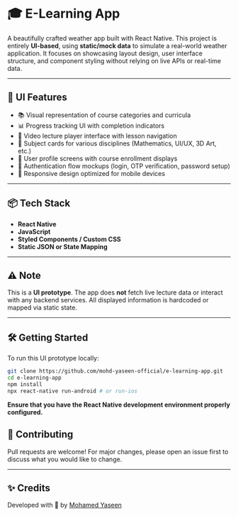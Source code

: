 # 🎓 E-Learning App

A beautifully crafted weather app built with React Native. This project is entirely **UI-based**, using **static/mock data** to simulate a real-world weather application. It focuses on showcasing layout design, user interface structure, and component styling without relying on live APIs or real-time data.

---
## 🚀 UI Features
- 📚 Visual representation of course categories and curricula
- 📊 Progress tracking UI with completion indicators
- 📝 Video lecture player interface with lesson navigation
- 🧮 Subject cards for various disciplines (Mathematics, UI/UX, 3D Art, etc.)
- 👤 User profile screens with course enrollment displays
- 🔐 Authentication flow mockups (login, OTP verification, password setup)
- 📱 Responsive design optimized for mobile devices
---
## 📦 Tech Stack
- **React Native**
- **JavaScript**
- **Styled Components / Custom CSS**
- **Static JSON or State Mapping**
---
## ⚠️ Note

This is a **UI prototype**. The app does **not** fetch live lecture data or interact with any backend services. All displayed information is hardcoded or mapped via static state.

---
## 🛠️ Getting Started
To run this UI prototype locally:
```bash
git clone https://github.com/mohd-yaseen-official/e-learning-app.git
cd e-learning-app
npm install
npx react-native run-android # or run-ios
```
**Ensure that you have the React Native development environment properly configured.**
## 🤝 Contributing

Pull requests are welcome! For major changes, please open an issue first to discuss what you would like to change.

---

## ✨ Credits

Developed with 💙 by [Mohamed Yaseen](https://github.com/mohd-yaseen-official)
